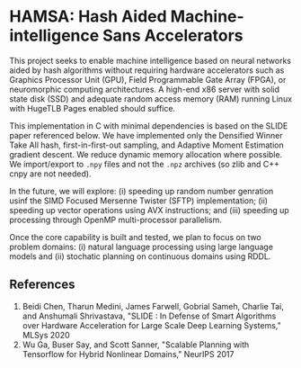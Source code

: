 # HAMSA: Hash Aided Machine-intelligence Sans Accelerators

This project seeks to enable machine intelligence based on neural networks
aided by hash algorithms without requiring hardware accelerators such as
Graphics Processor Unit (GPU), Field Programmable Gate Array (FPGA), or
neuromorphic computing architectures. A high-end x86 server with solid state
disk (SSD) and adequate random access memory (RAM) running Linux with HugeTLB
Pages enabled should suffice.  

This implementation in C with minimal dependencies is based on the SLIDE paper 
referenced below. We have implemented only the Densified Winner Take All hash, 
first-in-first-out sampling, and Adaptive Moment Estimation gradient descent.
We reduce dynamic memory allocation where possible. We import/export to `.npy`
files and not the `.npz` archives (so zlib and C++ cnpy are not needed).

In the future, we will explore: (i) speeding up random number genration usinf
the SIMD Focused Mersenne Twister (SFTP) implementation; (ii) speeding up
vector operations using AVX instructions; and (iii) speeding up processing
through OpenMP multi-processor parallelism.

Once the core capability is built and tested, we plan to focus on two problem
domains: (i) natural language processing using large language models and (ii)
stochatic planning on continuous domains using RDDL.

## References
   1. Beidi Chen, Tharun Medini, James Farwell, Gobrial Sameh, Charlie Tai, and Anshumali Shrivastava, "SLIDE : In Defense of Smart Algorithms over Hardware Acceleration for Large Scale Deep Learning Systems," MLSys 2020
   2. Wu Ga, Buser Say, and Scott Sanner, "Scalable Planning with Tensorflow for Hybrid Nonlinear Domains," NeurIPS 2017
